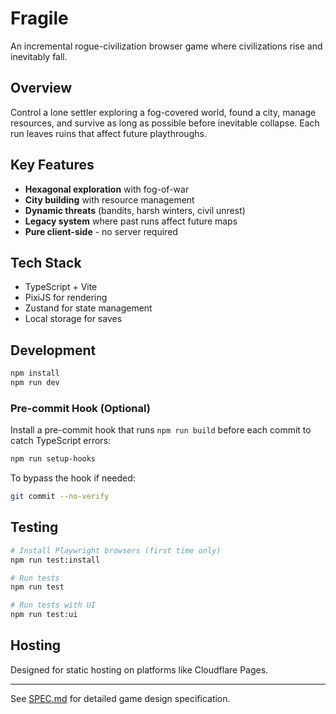 # Fragile

An incremental rogue-civilization browser game where civilizations rise and inevitably fall.

## Overview

Control a lone settler exploring a fog-covered world, found a city, manage resources, and survive as long as possible before inevitable collapse. Each run leaves ruins that affect future playthroughs.

## Key Features

- **Hexagonal exploration** with fog-of-war
- **City building** with resource management
- **Dynamic threats** (bandits, harsh winters, civil unrest)
- **Legacy system** where past runs affect future maps
- **Pure client-side** - no server required

## Tech Stack

- TypeScript + Vite
- PixiJS for rendering
- Zustand for state management
- Local storage for saves

## Development

```bash
npm install
npm run dev
```

### Pre-commit Hook (Optional)

Install a pre-commit hook that runs `npm run build` before each commit to catch TypeScript errors:

```bash
npm run setup-hooks
```

To bypass the hook if needed:
```bash
git commit --no-verify
```

## Testing

```bash
# Install Playwright browsers (first time only)
npm run test:install

# Run tests
npm run test

# Run tests with UI
npm run test:ui
```

## Hosting

Designed for static hosting on platforms like Cloudflare Pages.

---

See [SPEC.md](./SPEC.md) for detailed game design specification.